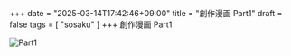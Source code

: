 +++
date = "2025-03-14T17:42:46+09:00"
title = "創作漫画 Part1"
draft = false
tags = [ "sosaku" ]
+++
創作漫画 Part1
<!--more-->
![Part1](/img/sosaku/1.png)